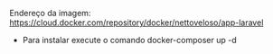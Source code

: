 Endereço da imagem: https://cloud.docker.com/repository/docker/nettoveloso/app-laravel


* Para instalar execute o comando docker-composer up -d
